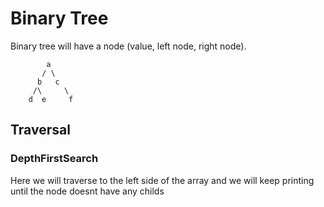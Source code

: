 Binary Tree
===========================

Binary tree will have a node (value, left node, right node).

            a
           / \
          b   c 
         /\     \
        d  e     f
## Traversal
### DepthFirstSearch

Here we will traverse to the left side of the array and we will keep printing until the node doesnt have
any childs

